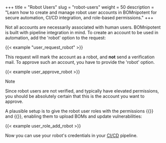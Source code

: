 +++
title = "Robot Users"
slug = "robot-users"
weight = 50
description = "Learn how to create and manage robot user accounts in BOMnipotent for secure automation, CI/CD integration, and role-based permissions."
+++

Not all accounts are necessarily associated with human users. BOMnipotent is built with pipeline integration in mind. To create an account to be used in automation, add the 'robot' option to the request:

{{< example "user_request_robot" >}}

This request will mark the account as a robot, and **not** send a verification mail. To approve such an account, you have to provide the 'robot' option.

{{< example user_approve_robot >}}

> [!NOTE]
> Since robot users are not verified, and typically have elevated permissions, you should be absolutely certain that this is the account you want to approve.

A plausible setup is to give the robot user roles with the permissions {{<bom-management-en>}} and {{<vuln-management-en>}}, enabling them to upload BOMs and update vulnerabilities:

{{< example user_role_add_robot >}}

Now you can use your robot's credentials in your [CI/CD](/integration/ci-cd/) pipeline.
